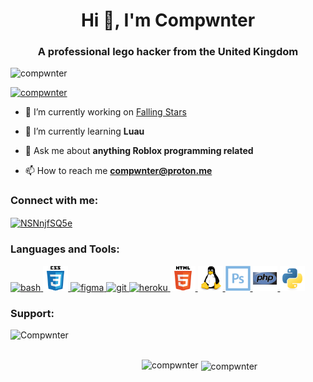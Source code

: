 <h1 align="center">Hi 👋, I'm Compwnter</h1>
<h3 align="center">A professional lego hacker from the United Kingdom</h3>

<p align="left"> <img src="https://komarev.com/ghpvc/?username=compwnter&label=Profile%20views&color=0e75b6&style=flat" alt="compwnter" /> </p>

<p align="left"> <a href="https://github.com/ryo-ma/github-profile-trophy"><img src="https://github-profile-trophy.vercel.app/?username=compwnter" alt="compwnter" /></a> </p>

- 🔭 I’m currently working on [Falling Stars](https://www.roblox.com/groups/14320498/Falling-Stars-Ultimate-Galaxy#!/about)

- 🌱 I’m currently learning **Luau**

- 💬 Ask me about **anything Roblox programming related**

- 📫 How to reach me **compwnter@proton.me**

<h3 align="left">Connect with me:</h3>
<p align="left">
<a href="https://discord.gg/NSNnjfSQ5e" target="blank"><img align="center" src="https://raw.githubusercontent.com/rahuldkjain/github-profile-readme-generator/master/src/images/icons/Social/discord.svg" alt="NSNnjfSQ5e" height="30" width="40" /></a>
</p>

<h3 align="left">Languages and Tools:</h3>
<p align="left"> <a href="https://www.gnu.org/software/bash/" target="_blank" rel="noreferrer"> <img src="https://www.vectorlogo.zone/logos/gnu_bash/gnu_bash-icon.svg" alt="bash" width="40" height="40"/> </a> <a href="https://www.w3schools.com/css/" target="_blank" rel="noreferrer"> <img src="https://raw.githubusercontent.com/devicons/devicon/master/icons/css3/css3-original-wordmark.svg" alt="css3" width="40" height="40"/> </a> <a href="https://www.figma.com/" target="_blank" rel="noreferrer"> <img src="https://www.vectorlogo.zone/logos/figma/figma-icon.svg" alt="figma" width="40" height="40"/> </a> <a href="https://git-scm.com/" target="_blank" rel="noreferrer"> <img src="https://www.vectorlogo.zone/logos/git-scm/git-scm-icon.svg" alt="git" width="40" height="40"/> </a> <a href="https://heroku.com" target="_blank" rel="noreferrer"> <img src="https://www.vectorlogo.zone/logos/heroku/heroku-icon.svg" alt="heroku" width="40" height="40"/> </a> <a href="https://www.w3.org/html/" target="_blank" rel="noreferrer"> <img src="https://raw.githubusercontent.com/devicons/devicon/master/icons/html5/html5-original-wordmark.svg" alt="html5" width="40" height="40"/> </a> <a href="https://www.linux.org/" target="_blank" rel="noreferrer"> <img src="https://raw.githubusercontent.com/devicons/devicon/master/icons/linux/linux-original.svg" alt="linux" width="40" height="40"/> </a> <a href="https://www.photoshop.com/en" target="_blank" rel="noreferrer"> <img src="https://raw.githubusercontent.com/devicons/devicon/master/icons/photoshop/photoshop-line.svg" alt="photoshop" width="40" height="40"/> </a> <a href="https://www.php.net" target="_blank" rel="noreferrer"> <img src="https://raw.githubusercontent.com/devicons/devicon/master/icons/php/php-original.svg" alt="php" width="40" height="40"/> </a> <a href="https://www.python.org" target="_blank" rel="noreferrer"> <img src="https://raw.githubusercontent.com/devicons/devicon/master/icons/python/python-original.svg" alt="python" width="40" height="40"/> </a> </p> 

<h3 align="left">Support:</h3>
<p><a href="https://ko-fi.com/Compwnter"> <img align="left" src="https://cdn.ko-fi.com/cdn/kofi3.png?v=3" height="50" width="210" alt="Compwnter" /></a></p><br><br>
<p></p>
<p><img align="left" src="https://github-readme-stats.vercel.app/api/top-langs?username=compwnter&show_icons=true&locale=en&layout=compact&theme=dark" alt="compwnter" /></p>
<p>&nbsp;<img align="center" src="https://github-readme-stats.vercel.app/api?username=compwnter&show_icons=true&locale=en&theme=dark" alt="compwnter" /></p>

